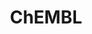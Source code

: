 ---
layout: default
bigquery: https://console.cloud.google.com/bigquery?p=patents-public-data&d=ebi_chembl&page=dataset
citation: '"The ChEMBL database in 2017." Anna Gaulton, Anne Hersey, Michał Nowotka,
  A Patrícia Bento, Jon Chambers, David Mendez, Prudence Mutowo, Francis Atkinson,
  Louisa J Bellis, Elena Cibrián-Uhalte, Mark Davies, Nathan Dedman, Anneli Karlsson,
  María Paula Magariños, John P Overington, George Papadatos, Ines Smit, Andrew R
  Leach Nucleic acids Research (2017) 45 (Database Issue), D945-D954'
contributors: European Bioinformatics Institute
cost: None
description: ChEMBL Data is a manually curated database of small molecules used in
  drug discovery, including information about existing patented drugs.
documentation: 'schema: https://www.ebi.ac.uk/chembl/db_schema


  '
last_edit: Mon, 04 Apr 2022 19:07:30 GMT
location: https://console.cloud.google.com/marketplace/product/google_patents_public_datasets/chembl
maintained_by: EMBL-EBI, an outstation of European Molecular Biology Laboratory
related_publications: '

  ChEMBL: towards direct deposition of bioassay data.


  Mendez D, Gaulton A, Bento AP, Chambers J, De Veij M, Félix E, Magariños MP, Mosquera
  JF, Mutowo P, Nowotka M, Gordillo-Marañón M, Hunter F, Junco L, Mugumbate G, Rodriguez-Lopez
  M, Atkinson F, Bosc N, Radoux CJ, Segura-Cabrera A, Hersey A, Leach AR.


  — Nucleic Acids Res. 2019; 47(D1):D930-D940. doi: 10.1093/nar/gky1075

  '
schema_fields: '[''assay_param_id'', ''indref_id'', ''drug_product_flag'', ''targrel_id'',
  ''assay_cell_type'', ''num_alerts'', ''chebi_par_id'', ''mol_atc_id'', ''who_name'',
  ''cx_most_bpka'', ''hba'', ''standard_text_value'', ''mec_id'', ''standard_inchi'',
  ''issue'', ''as_id'', ''assay_id'', ''trade_name'', ''protclasssyn_id'', ''activity_comment'',
  ''comp_go_id'', ''research_stem'', ''assay_subcellular_fraction'', ''uo_units'',
  ''approval_date'', ''sequence'', ''cidx'', ''withdrawn_reason'', ''confidence'',
  ''source'', ''disease_efficacy'', ''pubmed_id'', ''indication_class'', ''warning_year'',
  ''withdrawn_year'', ''country'', ''homologue'', ''class_type'', ''l5'', ''mc_tax_id'',
  ''rgid'', ''mechanism_of_action'', ''std_act_id'', ''rtb'', ''syn_type'', ''active_molregno'',
  ''submission_date'', ''related_tid'', ''cell_ontology_id'', ''molecular_species'',
  ''assay_class_id'', ''structure_type'', ''topical'', ''curation_comment'', ''parent_molregno'',
  ''major_class'', ''usan_stem_id'', ''log_id'', ''level2_description'', ''product_id'',
  ''standard_units'', ''target_desc'', ''normal_range_max'', ''efo_term'', ''targcomp_id'',
  ''protein_class_desc'', ''entity_id'', ''atc_code'', ''publication_number'', ''enzyme_name'',
  ''bei'', ''data_validity_comment'', ''updated_by'', ''cx_logp'', ''src_short_name'',
  ''parenteral'', ''parent_type'', ''usan_substem'', ''chirality'', ''l7'', ''volume'',
  ''level5'', ''molecular_mechanism'', ''aidx'', ''bto_id'', ''metref_id'', ''relationship'',
  ''ad_type'', ''result_flag'', ''oral'', ''compound_key'', ''previous_company'',
  ''target_mapping'', ''record_id'', ''pchembl_value'', ''dosage_form'', ''stem'',
  ''synonyms'', ''warning_country'', ''sequence_md5sum'', ''tid'', ''mol_frac_id'',
  ''natural_product'', ''published_units'', ''orig_description'', ''assay_organism'',
  ''frac_class_id'', ''doc_type'', ''cellosaurus_id'', ''domain_id'', ''cpd_str_alert_id'',
  ''species_group_flag'', ''assay_strain'', ''clo_id'', ''num_lipinski_ro5_violations'',
  ''src_compound_id'', ''route'', ''canonical_smiles'', ''cl_lincs_id'', ''doi'',
  ''label'', ''name'', ''pref_name'', ''assay_category'', ''class_level'', ''title'',
  ''component_type'', ''dosed_ingredient'', ''hrac_class_id'', ''upper_value'', ''substrate_record_id'',
  ''stem_class'', ''alogp'', ''oc_id'', ''max_phase'', ''full_mwt'', ''res_stem_id'',
  ''molecule_type'', ''site_name'', ''enzyme_tid'', ''cell_name'', ''comp_class_id'',
  ''active_ingredient'', ''qed_weighted'', ''usan_stem'', ''mw_monoisotopic'', ''mc_target_name'',
  ''drugind_id'', ''idx'', ''inorganic_flag'', ''standard_flag'', ''patent_no'', ''src_description'',
  ''formulation_id'', ''compsyn_id'', ''patent_use_code'', ''drug_substance_flag'',
  ''units'', ''company'', ''alert_name'', ''target_type'', ''site_residues'', ''level3_description'',
  ''parameter_type'', ''withdrawn_country'', ''prediction_method'', ''ref_id'', ''standard_type'',
  ''subgroup'', ''who_extra'', ''relationship_desc'', ''prodrug'', ''predbind_id'',
  ''cell_source_organism'', ''warnref_id'', ''year'', ''mutation'', ''molsyn_id'',
  ''standard_upper_value'', ''drug_record_id'', ''delist_flag'', ''mol_hrac_id'',
  ''ref_type'', ''db_source'', ''lle'', ''molfile'', ''met_conversion'', ''actsm_id'',
  ''hbd'', ''accession'', ''irac_code'', ''variant_id'', ''warning_class'', ''last_page'',
  ''level2'', ''prod_pat_id'', ''doc_id'', ''cell_id'', ''aspect'', ''curated_by'',
  ''level1_description'', ''l3'', ''domain_type'', ''molregno'', ''usan_year'', ''toid'',
  ''description'', ''sei'', ''warning_type'', ''component_synonym'', ''domain_name'',
  ''max_phase_for_ind'', ''value'', ''src_id'', ''chembl_id'', ''start_position'',
  ''type'', ''innovator_company'', ''l6'', ''acd_most_apka'', ''mc_target_type'',
  ''black_box_warning'', ''met_comment'', ''go_id'', ''tissue_id'', ''ddd_comment'',
  ''first_in_class'', ''hbd_lipinski'', ''pathway_id'', ''db_version'', ''mc_organism'',
  ''l8'', ''warning_description'', ''frac_code'', ''bao_format'', ''mecref_id'', ''mesh_heading'',
  ''published_type'', ''set_name'', ''heavy_atoms'', ''level3'', ''version'', ''patent_id'',
  ''source_domain_id'', ''applicant_full_name'', ''l1'', ''withdrawn_flag'', ''mechanism_comment'',
  ''alert_id'', ''helm_notation'', ''withdrawn_class'', ''usan_stem_definition'',
  ''mol_irac_id'', ''isoform'', ''normal_range_min'', ''domain_description'', ''mc_target_accession'',
  ''comments'', ''nda_type'', ''protein_class_synonym'', ''parent_id'', ''updated_on'',
  ''relationship_type'', ''assay_tissue'', ''compd_id'', ''annotation'', ''assay_test_type'',
  ''acd_most_bpka'', ''path'', ''parent_go_id'', ''abstract'', ''standard_relation'',
  ''published_relation'', ''cx_logd'', ''parameter_value'', ''cell_source_tissue'',
  ''confidence_score'', ''text_value'', ''entity_type'', ''assay_tax_id'', ''priority'',
  ''journal'', ''l2'', ''ddd_value'', ''short_name'', ''cx_most_apka'', ''assay_source'',
  ''bao_id'', ''qudt_units'', ''uberon_id'', ''bao_endpoint'', ''ddd_admr'', ''activity_count'',
  ''acd_logp'', ''last_active'', ''tax_id'', ''direct_interaction'', ''selectivity_comment'',
  ''ref_url'', ''activity_id'', ''biocomp_id'', ''relation'', ''assay_desc'', ''polymer_flag'',
  ''binding_site_comment'', ''downgraded'', ''ddd_id'', ''stat'', ''status'', ''hba_lipinski'',
  ''caloha_id'', ''aromatic_rings'', ''organism'', ''level4_description'', ''met_id'',
  ''metabolite_record_id'', ''mesh_id'', ''tbl'', ''first_approval'', ''definition'',
  ''authors'', ''strength'', ''patent_expire_date'', ''potential_duplicate'', ''smid'',
  ''standard_value'', ''end_position'', ''l4'', ''ro3_pass'', ''mw_freebase'', ''creation_date'',
  ''availability_type'', ''published_value'', ''co_stem_id'', ''compound_name'', ''assay_type'',
  ''acd_logd'', ''sitecomp_id'', ''le'', ''job_id'', ''alert_set_id'', ''ass_cls_map_id'',
  ''site_id'', ''therapeutic_flag'', ''component_id'', ''ingredient'', ''smarts'',
  ''ddd_units'', ''ap_id'', ''first_page'', ''ridx'', ''cell_description'', ''standard_inchi_key'',
  ''cell_source_tax_id'', ''num_ro5_violations'', ''level1'', ''psa'', ''efo_id'',
  ''src_assay_id'', ''tid_fixed'', ''irac_class_id'', ''protein_class_id'', ''full_molformula'',
  ''hrac_code'', ''warning_id'', ''level4'', ''pathway_key'', ''action_type'']'
shortname: chembl
tags:
- biotechnology
- health
- chemical
- bioinformatics
- medical
terms_of_use: CC BY-SA 3.0
title: ChEMBL
uuid: e232a192-965c-4ec9-904c-155b6dfe56c5
---